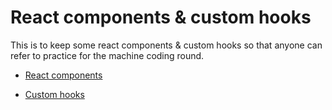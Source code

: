 # React components & custom hooks

This is to keep some react components & custom hooks so that anyone can refer to practice for the machine coding round.

- [React components](https://github.com/sjsouvik/react-components-hooks/tree/main/src/components)

- [Custom hooks](https://github.com/sjsouvik/react-components-hooks/tree/main/src/hooks)
